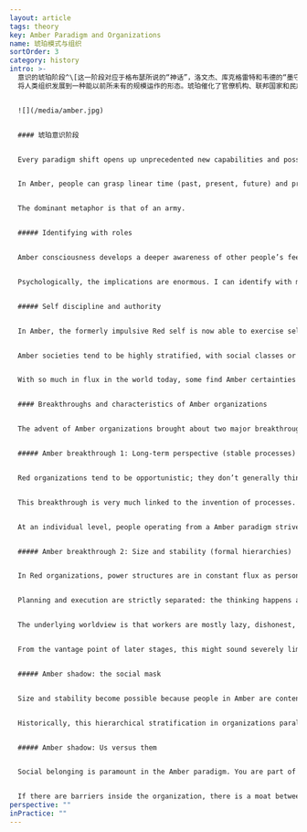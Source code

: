 ```yaml
---
layout: article
tags: theory
key: Amber Paradigm and Organizations
name: 琥珀模式与组织
sortOrder: 3
category: history
intro: >-
  意识的琥珀阶段^\[这一阶段对应于格布瑟所说的“神话”，洛文杰、库克格雷特和韦德的“墨守成规”，格雷夫斯的“DQ”，螺旋动力学派的“蓝色”，克根的“人际关系”，托伯特的“外交官”和“专家”，皮亚杰的“实用操作”以及其他一些人的学说。]
  将人类组织发展到一种能以前所未有的规模运作的形态。琥珀催化了官僚机构、联邦国家和民族国家的形成，其中许多组织已经存在了好几个世纪。琥珀组织力求稳定，其特点是在等级结构中定义有明确的角色和等级。通过指挥和控制来实现领导权，整个组织都需要服从。通过规则和程序来实现稳定和秩序。不鼓励创新，不欢迎竞争。最主要的比喻是军队。但也许最重要的琥珀组织是天主教会。


  ![](/media/amber.jpg)


  #### 琥珀意识阶段


  Every paradigm shift opens up unprecedented new capabilities and possibilities. When Amber consciousness emerged, humankind leaped from a tribal world subsisting on horticulture to the age of agriculture, states and civilizations, institutions, bureaucracies, and organized religions. According to developmental psychologists, a large share of today’s adult population in developed societies operates from this paradigm. At the Amber stage, reality is perceived through Newtonian eyes. Cause and effect are understood.


  In Amber, people can grasp linear time (past, present, future) and project into the future. This is the soil from which agriculture could emerge: farming requires the self-discipline and foresight to keep seeds from this year’s harvest to provide for next year’s food. The calorific surplus generated by agriculture allowed for feeding a class of rulers, administrators, priests, warriors, and craftsmen; this brought about the shift from chiefdom to states and civilizations, starting around 4000 BC in Mesopotamia.


  The dominant metaphor is that of an army.


  ##### Identifying with roles


  Amber consciousness develops a deeper awareness of other people’s feelings and perceptions. Piaget, the pioneer child psychologist, has given us a defining experiment of Amber cognition. A two-colored ball is placed between a child and an adult, with the green side facing the child and the red side facing the adult. Prior to the Amber stage, a child cannot yet see the world from someone else’s perspective, and he will claim that both he and the adult see a green ball. At the age of around six or seven, a child raised in a nurturing environment will learn to see the world through someone else’s eyes and will correctly identify that the adult sees the red side of the ball.


  Psychologically, the implications are enormous. I can identify with my perspective and my role and see it as different from yours. I can also imagine how others view me. My ego and sense of self-worth are now very much based on other people’s opinions. I will strive for approval, acceptance, and position in my social circle. People at this stage internalize group norms, and the thinking is dominated by whether one has the right appearance, behaviors, and thoughts to fit in. The dualistic thinking of Red is still present, but the individual “my way or your way” is replaced with a collective “us or them.” Red egocentrism has given way to Amber ethnocentrism. Ken Wilber puts it this way: *Care and concern are expanded from me to the group―but no further! If you are a member of the group―a member of … my mythology, my ideology―then you are “saved” as well. But if you belong to a different culture, a different group, a different mythology, a different god, then you are damned.*^\[Ken Wilber, A Brief History of Everything (Boston: Shambhala Publications, 1996), 273.]


  ##### Self discipline and authority


  In Amber, the formerly impulsive Red self is now able to exercise self-discipline and self-control, not only in public but also in private. Amber societies have simple morals based on one accepted, right way of doing things. The Amber worldview is static: there are immutable laws that make for a just world, where things are either right or wrong. Do what’s right and you will be rewarded, in this life or the next. Do or say the wrong things, and you will be punished or even rejected from the group―and possibly suffer in the hereafter. People internalize the rules and morality and feel guilt and shame when they go astray. Authority to define what is right and wrong is now linked to a role, rather than to a powerful personality (as was the case in Red); it’s the priest’s robe, whoever wears it, that defines authority.


  Amber societies tend to be highly stratified, with social classes or caste systems and rigid gender differences as defining features. A lottery at birth defines what caste you are born into. From there, everything is mapped out for you―how you are to behave, think, dress, eat, and marry is in accordance with your caste.


  With so much in flux in the world today, some find Amber certainties an appealing refuge and call for a return to a fixed set of moral values. To take that perspective is to ignore the massive inequality of traditional societies that set strict social and sexual norms. It can be unpleasant, to say the least, to be a woman, a homosexual, an untouchable, or a free thinker in an Amber society.


  #### Breakthroughs and characteristics of Amber organizations


  The advent of Amber organizations brought about two major breakthroughs: organizations can now plan for the medium and long term, and they can create organizational structures that are stable and can scale. Combine these two breakthroughs, and you get organizations able to achieve unprecedented outcomes, beyond anything Red organizations could have even contemplated. Historically, Amber organizations are the ones that have built irrigation systems, pyramids, and the Great Wall of China. Amber organizations ran the ships, the trading posts, and the plantations of the Colonial world. The Catholic Church is built on this paradigm―arguably it has been the defining Amber organization for the Western world. The first large corporations of the Industrial Revolution were run on this template. Amber organizations are still very present today: most government agencies, public schools, religious institutions, and the military are run based on Amber principles and practices.


  ##### Amber breakthrough 1: Long-term perspective (stable processes)


  Red organizations tend to be opportunistic; they don’t generally think more than a few weeks ahead. Amber organizations can take on long-term projects―constructing cathedrals that might take two centuries to complete or creating networks of colonial trading posts thousands of miles away to facilitate commerce.


  This breakthrough is very much linked to the invention of processes. With processes, we can replicate past experience into the future. Last year’s harvest will be our template for this year’s; next year’s classroom will be run with the same lesson plan as this year’s. With processes, critical knowledge no longer depends on a particular person; it is embedded in the organization and can be transmitted across generations. Any person can be replaced by another that takes over the same role in the process. Even the chief is replaceable, in an orderly succession, and Amber organizations can therefore survive for centuries.


  At an individual level, people operating from a Amber paradigm strive for order and predictability; change is viewed with suspicion. The same holds true for Amber organizations, which are exceptionally well-suited for a stable world where the future can be planned based on past experience. They operate on the hidden assumption that there is one right way of doing things and that the world is (or should be) absolute. What has worked in the past will work in the future. Amber organizations find it hard to accept the need for change. The idea that there is one right way makes them uncomfortable with competition. Historically, they have striven for dominance and monopoly.


  ##### Amber breakthrough 2: Size and stability (formal hierarchies)


  In Red organizations, power structures are in constant flux as personalities jockey for influence. Amber organizations bring stability to power, with formal titles, fixed hierarchies, and organization charts. The overall structure settles into a well defined hierarchy. The plant manager is in charge of the department heads, who in turn oversee unit managers, line managers, foremen, and operators. Personal allegiance to the chief is no longer needed because everyone knows where they fit in the hierarchy. Much larger organizations become possible, spanning not hundreds but thousands of workers, and they can operate across vast distances. Mankind’s first global organizations―from the Catholic Church to the East India Company―were built on a Amber template.


  Planning and execution are strictly separated: the thinking happens at the top, the doing at the bottom. Decisions made at the top get handed down through successive layers of management. Control is maintained through compliance with rules and procedures. Leaders at all levels are given responsibility for compliance and can discipline those found wanting..


  The underlying worldview is that workers are mostly lazy, dishonest, and in need of direction. They must be supervised and told what is expected of them. Participatory management seems foolish from an Amber perspective; management must rely on command and control to achieve results. Jobs at the frontlines are specific and often routine. Innovation, critical thinking, and self-expression are not asked for (and are often discouraged). Information is shared on an as-needed basis. People are effectively interchangeable resources.


  From the vantage point of later stages, this might sound severely limiting. But as a step up from Red, it is major progress. Even people at the bottom of the organization feel that the predictability of routine work is liberating compared to the constant vigilance required in Red organization.. We no longer need to watch out for threats and danger that might come unexpectedly from any direction. We just need to follow the rules.


  ##### Amber shadow: the social mask


  Size and stability become possible because people in Amber are content to stay in their place in return for safety and predictability. People operating from this stage closely identify with their role and position. Amber organizations have invented and generalized the use of titles, ranks, and uniforms to bolster role identification. A bishop’s robe signals that inside is no mere priest. A general’s uniform can hardly be confused with a lieutenant’s or a private’s, even from far away. In factories, the owner, the engineer, the accountant, the foreman, and the machine operator tend to dress differently, even to this day. When we put on our ‘uniform’, we also put on a distinct identity, a social mask. We internalize behaviors that are expected of people with our rank and in our line of work. As a worker, it’s not only that I wear a different clothes to the engineer. I eat in the workers’ mess; he eats in the factory restaurant. And in these places, the subjects of conversation, the jokes, and the type of self-disclosure are vastly different. Social stability comes at the price of wearing a mask, of learning to distance ourselves from our unique nature, from our personal desires, needs, and feelings; instead, we embrace a socially acceptable self.


  Historically, this hierarchical stratification in organizations paralleled social stratification: The roles you could aspire to depended on your families position in society. It was often very difficult to ‘break the mold’. Fortunately, that rigid social stratification has disappeared in modern societies. Today’s Amber organizations still tend to reinforce hierarchy, albeit in more subtle ways. Promotion is often based on experience and service and sometimes the most qualified do not get the job because they haven’t ticked all the right boxes.


  ##### Amber shadow: Us versus them


  Social belonging is paramount in the Amber paradigm. You are part of the group, or you are not―it is “us” versus “them.” This dividing line can be found throughout Amber organizations―nurses versus doctors versus administrators, line versus staff, frontline versus headquarters etc. Amber organizations have definitive silos, and groups eye each other with suspicion across them. Co-operation and trust is enabled through procedures and rules that people have to abide by.


  If there are barriers inside the organization, there is a moat between the organization and the outside world. Amber organizations try wherever possible to be self-contained and autonomous. Early car factories had their own rubber plantations and steel mills, operated their own bakeries, and provided social housing. Employees also “belong” to the organization: employment is assumed to be lifelong, and much of people’s social life revolves around the organization. The possibility of dismissal therefore carries a double threat: employees risk losing both the identity the work gives them as well as the social fabric they are embedded in. Someone who decides to leave the organization is often met with bewilderment, if not accused of betrayal. Many of today’s Amber organizations still have lifetime employment as an underlying norm. For those who decide to leave, the process is often painful―akin to shedding an old life and having to reinvent a new one.
perspective: ""
inPractice: ""
---
```

